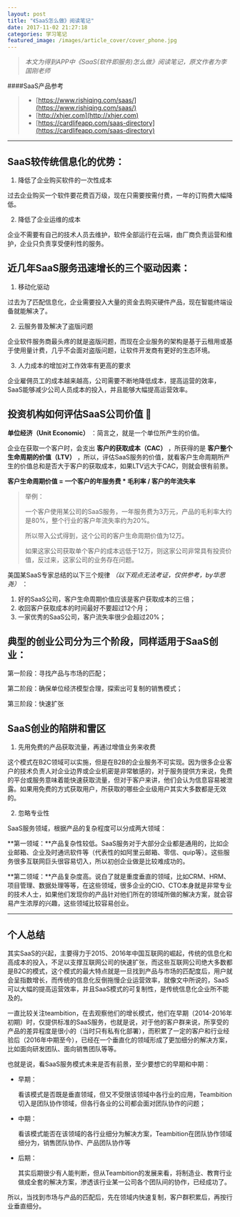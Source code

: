 ```yaml
---
layout: post
title: "《SaaS怎么做》阅读笔记"
date: 2017-11-02 21:27:18
categories: 学习笔记
featured_image: /images/article_cover/cover_phone.jpg
---
```



> *本文为得到APP中《SaaS(软件即服务)怎么做》阅读笔记，原文作者为李国刚老师*

####SaaS产品参考
> 
> * [https://www.rishiqing.com/saas/](https://www.rishiqing.com/saas/)
> * [http://xhjer.com](http://xhjer.com)
> * [https://cardlifeapp.com/saas-directory](https://cardlifeapp.com/saas-directory)

---

## SaaS较传统信息化的优势：

1. 降低了企业购买软件的一次性成本

  过去企业购买一个软件要花费百万级，现在只需要按需付费，一年的订购费大幅降低。

2. 降低了企业运维的成本

  企业不需要有自己的技术人员去维护，软件全部运行在云端，由厂商负责运营和维护，企业只负责享受便利性的服务。

## 近几年SaaS服务迅速增长的三个驱动因素：

1. 移动化驱动

  过去为了匹配信息化，企业需要投入大量的资金去购买硬件产品，现在智能终端设备就能解决了。

2. 云服务普及解决了盗版问题

  企业软件服务商最头疼的就是盗版问题，而现在企业服务的架构是基于云租用或基于使用量计费，几乎不会面对盗版问题，让软件开发商有更好的生态环境。

3. 人力成本的增加对工作效率有更高的要求

  企业雇佣员工的成本越来越高，公司需要不断地降低成本，提高运营的效率，SaaS能够减少公司人员成本的投入，并且能够大幅提高运营效率。


## 投资机构如何评估SaaS公司价值 🚩

 **单位经济（Unit Economic）** ：简言之，就是一个单位所产生的价值。

企业在获取一个客户时，会支出 **客户的获取成本（CAC）** ，所获得的是 **客户整个生命周期的价值（LTV）** ，所以，评估SaaS服务的价值，就看客户生命周期所产生的价值总和是否大于客户的获取成本，如果LTV远大于CAC，则就会很有前景。

 **客户生命周期价值 = 一个客户的年服务费 * 毛利率 / 客户的年流失率** 

> 举例：
> 
> 一个客户使用某公司的SaaS服务，一年服务费为3万元，产品的毛利率大约是80%，整个行业的客户年流失率约为20%。
> 
> 所以带入公式得到，这个公司的客户生命周期价值为12万。
> 
> 如果这家公司获取单个客户的成本远低于12万，则这家公司非常具有投资价值，反过来，这家公司的业务存在问题。

美国某SaaS专家总结的以下三个规律 _（以下观点无法考证，仅供参考，by华思尧）_ ：

1. 好的SaaS公司，客户生命周期价值应该是客户获取成本的三倍；
2. 收回客户获取成本的时间最好不要超过12个月；
3. 一家优秀的SaaS公司，客户流失率很少会超过20%；



## 典型的创业公司分为三个阶段，同样适用于SaaS创业：

第一阶段：寻找产品与市场的匹配；

第二阶段：确保单位经济模型合理，探索出可复制的销售模式；

第三阶段：快速扩张



## SaaS创业的陷阱和雷区

1. 先用免费的产品获取流量，再通过增值业务来收费

  这个模式在B2C领域可以实施，但是在B2B的企业服务不可实现。因为很多企业客户的技术负责人对企业边界或企业机密是非常敏感的，对于服务提供方来说，免费的平台或服务意味着能快速获取流量，但对于客户来讲，他们会认为信息容易被泄露。如果用免费的方式获取用户，所获取的哪些企业级用户其实大多数都是无效的。

2. 忽略专业性

  SaaS服务领域，根据产品的复杂程度可以分成两大领域：

  **第一领域：**产品复杂性较低。SaaS服务对于大部分企业都是通用的，比如企业邮箱、企业及时通讯软件等（代表性的如阿里云邮箱、零信、quip等）。这些服务很多互联网巨头很容易切入，所以初创企业做是比较难成功的。

  **第二领域：**产品复杂度高。说白了就是重度垂直的领域，比如CRM、HRM、项目管理、数据处理等等，在这些领域，很多企业的CIO、CTO本身就是非常专业的技术人士，如果他们发现你的产品针对他们所在的领域所做的解决方案，就会容易产生浓厚的兴趣，这些领域比较容易创业。

---

## 个人总结

其实SaaS的兴起，主要得力于2015、2016年中国互联网的崛起，传统的信息化和高成本的投入，不足以支撑互联网公司的快速扩张，而这些互联网公司绝大多数都是B2C的模式，这个模式的最大特点就是一旦找到产品与市场的匹配度后，用户就会呈指数增长，而传统的信息化反倒拖慢企业运营效率，就像文中所说的，SaaS可以大幅的提高运营效率，并且SaaS模式的可复制性，是传统信息化企业所不能及的。

一直比较关注teambition，在去观察他们的增长模式，他们在早期（2014-2016年初期）时，仅提供标准的SaaS服务，也就是说，对于他的客户群来说，所享受的产品的差异程度是很小的（当时只有私有化部署），而积累了一定的客户和行业经验后（2016年中期至今），已经在一个垂直化的领域形成了更加细分的解决方案，比如面向研发团队、面向销售团队等等。

也就是说，看SaaS服务模式未来是否有前景，至少要想它的早期和中期：

* 早期：

  看该模式是否既是垂直领域，但又不受限该领域中各行业的应用，Teambition切入是团队协作领域，但各行各业的公司都会面对团队协作的问题；

* 中期：

  看该模式能否在该领域的各行业细分为解决方案，Teambition在团队协作领域细分为，销售团队协作、产品团队协作等

* 后期：

  其实后期很少有人能判断，但从Teambition的发展来看，将制造业、教育行业做成全套的解决方案，渗透该行业某一公司各个团队间的协作，已经成功了。

所以，当找到市场与产品的匹配后，先在领域内快速复制，客户群积累后，再按行业垂直细分。